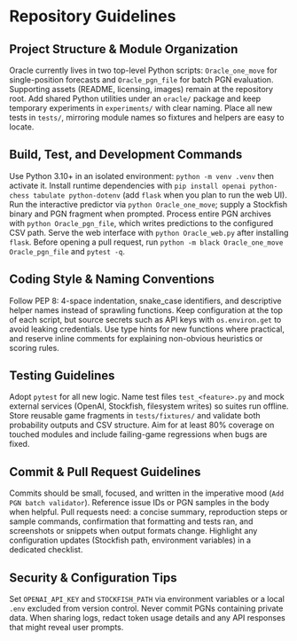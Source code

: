 # Repository Guidelines

## Project Structure & Module Organization

Oracle currently lives in two top-level Python scripts: `Oracle_one_move` for single-position forecasts and `Oracle_pgn_file` for batch PGN evaluation. Supporting assets (README, licensing, images) remain at the repository root. Add shared Python utilities under an `oracle/` package and keep temporary experiments in `experiments/` with clear naming. Place all new tests in `tests/`, mirroring module names so fixtures and helpers are easy to locate.

## Build, Test, and Development Commands

Use Python 3.10+ in an isolated environment: `python -m venv .venv` then activate it. Install runtime dependencies with `pip install openai python-chess tabulate python-dotenv` (add `flask` when you plan to run the web UI). Run the interactive predictor via `python Oracle_one_move`; supply a Stockfish binary and PGN fragment when prompted. Process entire PGN archives with `python Oracle_pgn_file`, which writes predictions to the configured CSV path. Serve the web interface with `python Oracle_web.py` after installing `flask`. Before opening a pull request, run `python -m black Oracle_one_move Oracle_pgn_file` and `pytest -q`.

## Coding Style & Naming Conventions

Follow PEP 8: 4-space indentation, snake_case identifiers, and descriptive helper names instead of sprawling functions. Keep configuration at the top of each script, but source secrets such as API keys with `os.environ.get` to avoid leaking credentials. Use type hints for new functions where practical, and reserve inline comments for explaining non-obvious heuristics or scoring rules.

## Testing Guidelines

Adopt `pytest` for all new logic. Name test files `test_<feature>.py` and mock external services (OpenAI, Stockfish, filesystem writes) so suites run offline. Store reusable game fragments in `tests/fixtures/` and validate both probability outputs and CSV structure. Aim for at least 80% coverage on touched modules and include failing-game regressions when bugs are fixed.

## Commit & Pull Request Guidelines

Commits should be small, focused, and written in the imperative mood (`Add PGN batch validator`). Reference issue IDs or PGN samples in the body when helpful. Pull requests need: a concise summary, reproduction steps or sample commands, confirmation that formatting and tests ran, and screenshots or snippets when output formats change. Highlight any configuration updates (Stockfish path, environment variables) in a dedicated checklist.

## Security & Configuration Tips

Set `OPENAI_API_KEY` and `STOCKFISH_PATH` via environment variables or a local `.env` excluded from version control. Never commit PGNs containing private data. When sharing logs, redact token usage details and any API responses that might reveal user prompts.
